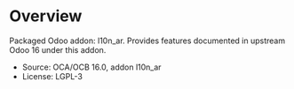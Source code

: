# Overview

Packaged Odoo addon: l10n_ar. Provides features documented in upstream Odoo 16 under this addon.

- Source: OCA/OCB 16.0, addon l10n_ar
- License: LGPL-3
